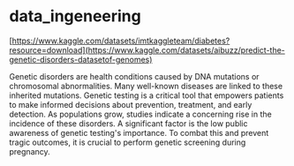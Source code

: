 # data_ingeneering
[https://www.kaggle.com/datasets/imtkaggleteam/diabetes?resource=download](https://www.kaggle.com/datasets/aibuzz/predict-the-genetic-disorders-datasetof-genomes)

Genetic disorders are health conditions caused by DNA mutations or chromosomal abnormalities. Many well-known diseases are linked to these inherited mutations. Genetic testing is a critical tool that empowers patients to make informed decisions about prevention, treatment, and early detection.
As populations grow, studies indicate a concerning rise in the incidence of these disorders. A significant factor is the low public awareness of genetic testing's importance. To combat this and prevent tragic outcomes, it is crucial to perform genetic screening during pregnancy.
